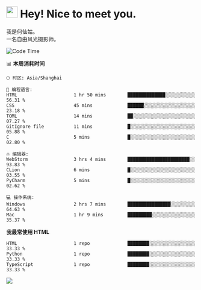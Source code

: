 <h1><img src="https://emojis.slackmojis.com/emojis/images/1531849430/4246/blob-sunglasses.gif?1531849430" width="30"/> Hey! Nice to meet you.</h1>

我是何仙姑。<br>
一名自由风光摄影师。<br>

<!--START_SECTION:waka-->
![Code Time](http://img.shields.io/badge/Code%20Time-4%20hrs%2010%20mins-blue)

📊 **本周消耗时间** 

```text
🕑︎ 时区: Asia/Shanghai

💬 编程语言: 
HTML                     1 hr 50 mins        ██████████████░░░░░░░░░░░   56.31 % 
CSS                      45 mins             ██████░░░░░░░░░░░░░░░░░░░   23.18 % 
TOML                     14 mins             ██░░░░░░░░░░░░░░░░░░░░░░░   07.27 % 
GitIgnore file           11 mins             █░░░░░░░░░░░░░░░░░░░░░░░░   05.88 % 
C                        5 mins              █░░░░░░░░░░░░░░░░░░░░░░░░   02.80 % 

🔥 编辑器: 
WebStorm                 3 hrs 4 mins        ███████████████████████░░   93.83 % 
CLion                    6 mins              █░░░░░░░░░░░░░░░░░░░░░░░░   03.55 % 
PyCharm                  5 mins              █░░░░░░░░░░░░░░░░░░░░░░░░   02.62 % 

💻 操作系统: 
Windows                  2 hrs 7 mins        ████████████████░░░░░░░░░   64.63 % 
Mac                      1 hr 9 mins         █████████░░░░░░░░░░░░░░░░   35.37 % 
```

**我最常使用 HTML** 

```text
HTML                     1 repo              ████████░░░░░░░░░░░░░░░░░   33.33 % 
Python                   1 repo              ████████░░░░░░░░░░░░░░░░░   33.33 % 
TypeScript               1 repo              ████████░░░░░░░░░░░░░░░░░   33.33 % 
```




<!--END_SECTION:waka-->


![](https://komarev.com/ghpvc/?username=hexgu)
